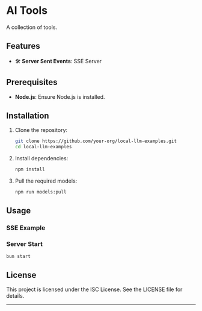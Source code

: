 # AI Tools

A collection of tools.

## Features
- 🛠 **Server Sent Events**: SSE Server


## Prerequisites
- **Node.js**: Ensure Node.js is installed.

## Installation

1. Clone the repository:
   ```bash
   git clone https://github.com/your-org/local-llm-examples.git
   cd local-llm-examples
   ```

2. Install dependencies:
   ```bash
   npm install
   ```

3. Pull the required models:
   ```bash
   npm run models:pull
   ```

## Usage

### SSE Example
### Server Start
```
bun start
```


## License
This project is licensed under the ISC License. See the LICENSE file for details.

---


